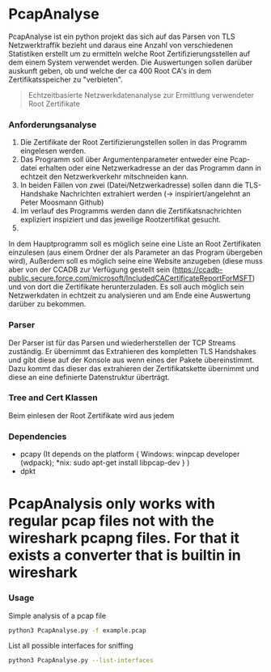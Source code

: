 # PcapAnalyse
PcapAnalyse ist ein python projekt das sich auf das Parsen von TLS Netzwerktraffik bezieht und daraus eine Anzahl von verschiedenen Statistiken erstellt um zu ermitteln welche Root Zertifizierungsstellen auf dem einem System verwendet werden. Die Auswertungen sollen darüber auskunft geben, ob und welche der ca 400 Root CA's in dem Zertifikatsspeicher zu "verbieten".

> Echtzeitbasierte Netzwerkdatenanalyse zur Ermittlung verwendeter Root Zertifikate

### Anforderungsanalyse
1. Die Zertifikate der Root Zertifizierungstellen sollen in das Programm eingelesen werden.
2. Das Programm soll über Argumentenparameter entweder eine Pcap-datei erhalten oder eine Netzwerkadresse an der das Programm dann in echtzeit den Netzwerkverkehr mitschneiden kann.
3. In beiden Fällen von zwei (Datei/Netzwerkadresse) sollen dann die TLS-Handshake Nachrichten extrahiert werden (-> inspiriert/angelehnt an Peter Moosmann Github)
4. Im verlauf des Programms werden dann die Zertifikatsnachrichten expliziert inspiziert und das jeweilige Rootzertifikat gesucht. 
5. 

In dem Hauptprogramm soll es möglich seine eine Liste an Root Zertifikaten einzulesen (aus einem Ordner der als Parameter an das Program übergeben wird), Außerdem soll es möglich seine eine Website anzugeben (diese muss aber von der CCADB zur Verfügung gestellt sein (https://ccadb-public.secure.force.com/microsoft/IncludedCACertificateReportForMSFT) und von dort die Zertifikate herunterzuladen.
Es soll auch möglich sein Netzwerkdaten in echtzeit zu analysieren und am Ende eine Auswertung darüber zu bekommen. 
### Parser
Der Parser ist für das Parsen und wiederherstellen der TCP Streams zuständig. Er übernimmt das Extrahieren des kompletten TLS Handshakes und gibt diese auf der Konsole aus wenn eines der Pakete übereinstimmt. Dazu kommt das dieser das extrahieren der Zertifikatskette übernimmt und diese an eine definierte Datenstruktur überträgt.
### Tree and Cert Klassen
Beim einlesen der Root Zertifikate wird aus jedem 

### Dependencies
* pcapy (It depends on the platform { Windows: winpcap developer (wdpack); *nix: sudo apt-get install libpcap-dev } )
* dpkt


**PcapAnalysis only works with regular pcap files not with the wireshark pcapng files. For that it exists a converter that is builtin in wireshark**
====================================================================================================================================================

### Usage
Simple analysis of a pcap file
```bash
python3 PcapAnalyse.py -f example.pcap
```
List all possible interfaces for sniffing
```bash
python3 PcapAnalyse.py --list-interfaces
```
